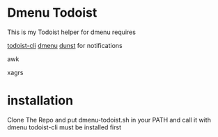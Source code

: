 # Dmenu Todoist

This is my Todoist helper for dmenu requires 


[todoist-cli](https://github.com/sachaos/todoist)
[dmenu](https://tools.suckless.org/dmenu/)
[dunst](https://github.com/dunst-project/dunst) for notifications

awk

xagrs

# installation 

Clone The Repo and put dmenu-todoist.sh in your PATH and call it with dmenu todoist-cli must be installed first
